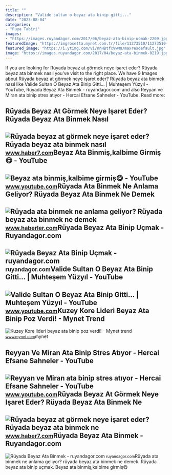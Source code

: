 ```yaml
---
title: ""
description: "Valide sultan o beyaz ata binip gitti..."
date: "2023-08-04"
categories:
- "Ruya Tabiri"
images:
- "https://images.ruyandagor.com/2017/06/beyaz-ata-binip-ucmak-2209.jpg"
featuredImage: "https://imgrosetta.mynet.com.tr/file/11273510/11273510-700x400.jpg"
featured_image: "https://i.ytimg.com/vi/nnHBtfxVwM8/maxresdefault.jpg"
image: "https://images.ruyandagor.com/2017/04/beyaz-ata-binmek-0219.jpg"
---
```


If you are looking for Rüyada beyaz at görmek neye işaret eder? Rüyada beyaz ata binmek nasıl you've visit to the right place. We have 9 Images about Rüyada beyaz at görmek neye işaret eder? Rüyada beyaz ata binmek nasıl like Valide Sultan O Beyaz Ata Binip Gitti... | Muhteşem Yüzyıl - YouTube, Rüyada Beyaz Ata Binmek - ruyandagor.com and also Reyyan ve Miran ata binip stres atıyor - Hercai Efsane Sahneler - YouTube. Read more:

Rüyada Beyaz At Görmek Neye Işaret Eder? Rüyada Beyaz Ata Binmek Nasıl
----------------------------------------------------------------------

 ![Rüyada beyaz at görmek neye işaret eder? Rüyada beyaz ata binmek nasıl](https://i12.haber7.net/haber/haber7/photos/2020/23/ruyada_beyaz_at_gormek_neye_isaret_eder_ruyada_beyaz_at_gormek_hayra_mi_yorulur_1591217726_4739.jpg) <small>www.haber7.com</small>Beyaz Ata Binmiş,kalbime Girmiş😋 - YouTube
------------------------------------------

 ![Beyaz ata binmiş,kalbime girmiş😋 - YouTube](https://i.ytimg.com/vi/V-VLBmR_LAQ/maxresdefault.jpg?sqp=-oaymwEmCIAKENAF8quKqQMa8AEB-AGABoAC0AWKAgwIABABGH8gRSgTMA8=&rs=AOn4CLAyr2Lp3JDGToQZnSC1hHp6kxKiyQ) <small>www.youtube.com</small>Rüyada Ata Binmek Ne Anlama Geliyor? Rüyada Beyaz Ata Binmek Ne Demek
---------------------------------------------------------------------

 ![Rüyada ata binmek ne anlama geliyor? Rüyada beyaz ata binmek ne demek](https://foto.haberler.com/haber/2020/12/08/ruyada-ata-binmek-ne-anlama-geliyor-ruyada-beyaz-13787135_9621_m.jpg) <small>www.haberler.com</small>Rüyada Beyaz Ata Binip Uçmak - Ruyandagor.com
---------------------------------------------

 ![Rüyada Beyaz Ata Binip Uçmak - ruyandagor.com](https://images.ruyandagor.com/2017/06/beyaz-ata-binip-ucmak-2209.jpg) <small>ruyandagor.com</small>Valide Sultan O Beyaz Ata Binip Gitti... | Muhteşem Yüzyıl - YouTube
--------------------------------------------------------------------

 ![Valide Sultan O Beyaz Ata Binip Gitti... | Muhteşem Yüzyıl - YouTube](https://i.ytimg.com/vi/Yu7mnUd2U9g/maxresdefault.jpg) <small>www.youtube.com</small>Kuzey Kore Lideri Beyaz Ata Binip Poz Verdi! - Mynet Trend
----------------------------------------------------------

 ![Kuzey Kore lideri beyaz ata binip poz verdi! - Mynet trend](https://imgrosetta.mynet.com.tr/file/11273510/11273510-700x400.jpg) <small>www.mynet.com</small>mynet

Reyyan Ve Miran Ata Binip Stres Atıyor - Hercai Efsane Sahneler - YouTube
-------------------------------------------------------------------------

 ![Reyyan ve Miran ata binip stres atıyor - Hercai Efsane Sahneler - YouTube](https://i.ytimg.com/vi/nnHBtfxVwM8/maxresdefault.jpg) <small>www.youtube.com</small>Rüyada Beyaz At Görmek Neye Işaret Eder? Rüyada Beyaz Ata Binmek Ne
-------------------------------------------------------------------

 ![Rüyada beyaz at görmek neye işaret eder? Rüyada beyaz ata binmek ne](https://i20.haber7.net/resize/1240x720/haber/haber7/photos/2021/10/ruyada_beyaz_at_gormek_neye_isaret_eder_ruyada_beyaz_atin_olmesi_ne_demek_1615181755_5811.jpg) <small>www.haber7.com</small>Rüyada Beyaz Ata Binmek - Ruyandagor.com
----------------------------------------

 ![Rüyada Beyaz Ata Binmek - ruyandagor.com](https://images.ruyandagor.com/2017/04/beyaz-ata-binmek-0219.jpg) <small>ruyandagor.com</small>Rüyada ata binmek ne anlama geliyor? rüyada beyaz ata binmek ne demek. Rüyada beyaz ata binip uçmak. Beyaz ata binmiş,kalbime girmiş😋
